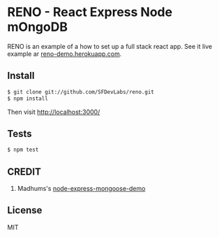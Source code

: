 
# RENO - React Express Node mOngoDB 

RENO is an example of a how to set up a full stack react app. See it live
example ar [reno-demo.herokuapp.com](https://reno-demo.herokuapp.com).

## Install

```sh
$ git clone git://github.com/SFDevLabs/reno.git
$ npm install
```


Then visit [http://localhost:3000/](http://localhost:3000/)

## Tests

```sh
$ npm test
```

## CREDIT

1) Madhums's [node-express-mongoose-demo](https://github.com/madhums/node-express-mongoose-demo)


## License

MIT